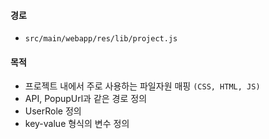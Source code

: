 
#### 경로
- `src/main/webapp/res/lib/project.js`

#### 목적
- 프로젝트 내에서 주로 사용하는 파일자원 매핑 `(CSS, HTML, JS)`
- API, PopupUrl과 같은 경로 정의
- UserRole 정의
- key-value 형식의 변수 정의
